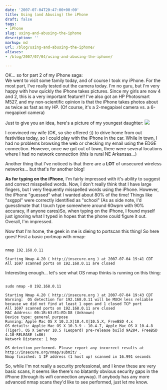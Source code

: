 ```yaml
---
date: '2007-07-04T20:47:00+00:00'
title: Using (and Abusing) the iPhone
draft: false
tags:
- iPhone
slug: using-and-abusing-the-iphone
description: ''
markup: md
url: /blog/using-and-abusing-the-iphone/
aliases:
- /blog/2007/07/04/using-and-abusing-the-iphone/

---
```


OK... so for part 2 of my iPhone saga:  
We went to visit some family today, and of course I took my iPhone. For the most part, I've really tested out the camera today. I'm no guru, but I'm very happy with how quickly the iPhone takes pictures. Since my girls are now 4 and 2, this is a very important feature!! I've also got an HP Photosmart M527, and my non-scientific opinion is that the iPhone takes photos about as twice as fast as my HP. (Of course, it's a 2-megapixel camera vs. a 6-megapixel camera)  
  
Just to give you an idea, here's a picture of my youngest daughter: [![](http://bradmontgomery.net/files/iPhone/iphone_photo_thumb.png)](http://bradmontgomery.net/files/iPhone/iphone_photo.jpg)  
  
I convinced my wife (OK, so she offered :)) to drive home from out festivities today, so I could play with the iPhone in the car. While in town, I had no problems browsing the web or checking my email using the EDGE connection. However, once we got out of town, there were several locations where I had no network connection (this is rural NE Arkansas...)  
  
Another thing that I've noticed is that there are a **LOT** of unsecured wireless networks... but that's for another blog!   
  
**As for typing on the iPhone**, I'm fairly impressed with it's ability to suggest and correct misspelled words. Now, I don't really think that I have large fingers, but I very frequently misspelled words using the iPhone. However, the iPhone "guessed" what I wanted about 80% of the time! Things like "sxgppl" were correctly identified as "school" (As as side note, I'd guesstimate that I touch type somewhere around 60wpm with 90% accuracy, if anyone cares)So, when typing on the iPhone, I found myself just ignoring what I typed in hopes that the phone could figure it out. Overall, I'm impressed.  
  
Now that I'm home, the geek in me is dieing to portscan this thing! So here goes! First a basic portmap with nmap:  

```
  
nmap 192.168.0.11  
  
Starting Nmap 4.20 ( http://insecure.org ) at 2007-07-04 19:41 CDT  
All 1697 scanned ports on 192.168.0.11 are closed  

```
  
Interesting enough... let's see what OS nmap thinks is running on this thing:  

```
  
sudo nmap -O 192.168.0.11  
  
Starting Nmap 4.20 ( http://insecure.org ) at 2007-07-04 19:43 CDT  
Warning:  OS detection for 192.168.0.11 will be MUCH less reliable because we did not find at least 1 open and 1 closed TCP port  
All 1697 scanned ports on 192.168.0.11 are closed  
MAC Address: 00:1B:63:E1:ED:D8 (Unknown)  
Device type: general purpose  
Running: Apple Mac OS X 10.3.X|10.4.X|10.5.X, FreeBSD 4.x  
OS details: Applie Mac OS X 10.3.9 - 10.4.7, Apple Mac OS X 10.4.8 (Tiger), OS X Server 10.5 (Leopard) pre-release build 9A284, FreeBSD 4.10-RELEASE (x86)  
Network Distance: 1 hop  
  
OS detection performed. Please report any incorrect results at http://insecure.org/nmap/submit/ .  
Nmap finished: 1 IP address (1 host up) scanned in 16.991 seconds
```
  
  
So, while I'm not really a security professional, and I know these are very basic scans, it seems like there's no blatantly obvious security gaps in the iPhone (through its wifi connection anyway). If anybody has any more advanced nmap scans they'd like to see performed, just let me know.
